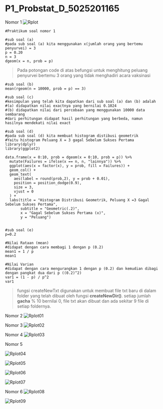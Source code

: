 # P1_Probstat_D_5025201165

Nomor 1
![Rplot](https://user-images.githubusercontent.com/72547769/162623727-90ae8759-3cde-4091-a8c6-b69921f706ec.png)

``` 
#Praktikum soal nomor 1

#sub soal (a)
#pada sub soal (a) kita menggunakan x(jumlah orang yang bertemu penyurvei) = 3
p = 0.20
n = 3
dgeom(x = n, prob = p)
```
> Pada potongan code di atas befungsi untuk menghitung peluang penyurvei bertemu 3 orang yang tidak menghadiri acara vaksinasi 
```
#sub soal (b)
mean(rgeom(n = 10000, prob = p) == 3)

#sub soal (c)
#kesimpulan yang telah kita dapatkan dari sub soal (a) dan (b) adalah
#(a) didapatkan nilai exactnya yang bernilai 0.1024
#(b) didapatkan nilai dari percobaan yang menggunakan 10000 data sembarang
#dari perhitungan didapat hasil perhitungan yang berbeda, namun hasilnya mendekati nilai exact

#sub soal (d)
#pada sub soal (d) kita membuat histogram distibusi geometrik
#Yaitu histogram Peluang X = 3 gagal Sebelum Sukses Pertama
library(dplyr)
library(ggplot2)

data.frame(x = 0:10, prob = dgeom(x = 0:10, prob = p)) %>%
  mutate(Failures = ifelse(x == n, n, "lainnya")) %>%
  ggplot(aes(x = factor(x), y = prob, fill = Failures)) +
  geom_col() +
  geom_text(
    aes(label = round(prob,2), y = prob + 0.01),
    position = position_dodge(0.9),
    size = 3,
    vjust = 0
  ) +
  labs(title = "Histogram Distribusi Geometrik, Peluang X =3 Gagal Sebelum Sukses Pertama",
       subtitle = "Geometric(.2)",
       x = "Gagal Sebelum Sukses Pertama (x)",
       y = "Peluang")


#sub soal (e)
p=0.2

#Nilai Rataan (mean)
#didapat dengan cara membagi 1 dengan p (0.2)
mean1 = 1 / p
mean1

#Nilai Varian
#didapat dengan cara mengurangkan 1 dengan p (0.2) dan kemudian dibagi dengan pangkat dua dari p ((0.2)^2)
var1 = (1 - p) / p^2
var1
```

> fungsi createNewTxt digunakan untuk membuat file txt baru di dalam folder yang telah dibuat oleh fungsi **createNewDir()**. setiap jumlah **gacha** % 10 bernilai 0, file txt akan dibuat dan ada sekitar 9 file di setiap foldernya.


Nomor 2
![Rplot01](https://user-images.githubusercontent.com/72547769/162623795-202b13cb-1b1b-4fa9-a363-98b0522e2408.png)


Nomor 3
![Rplot02](https://user-images.githubusercontent.com/72547769/162623816-242adb33-87c7-4b54-94e4-677eb73908f9.png)


Nomor 4
![Rplot03](https://user-images.githubusercontent.com/72547769/162623885-eb08101b-38b2-455f-b0aa-49e97e92a977.png)

Nomor 5

![Rplot04](https://user-images.githubusercontent.com/72547769/162623901-a85acad4-f179-446c-aff9-26e10098ba6f.png)

![Rplot05](https://user-images.githubusercontent.com/72547769/162623920-f62b450e-a88a-459a-8cb6-1984b861d79b.png)

![Rplot06](https://user-images.githubusercontent.com/72547769/162623936-acffca05-cdbf-4ce4-beab-069398b36071.png)

![Rplot07](https://user-images.githubusercontent.com/72547769/162623942-7531194e-712a-4c94-a5b4-e7dc87590f74.png)

Nomor 6
![Rplot08](https://user-images.githubusercontent.com/72547769/162623953-bb216f8d-89b4-4e3e-af49-d335b8d9d18d.png)

![Rplot09](https://user-images.githubusercontent.com/72547769/162623964-69ee14b0-37e7-4a07-b6df-339866d943ab.png)
